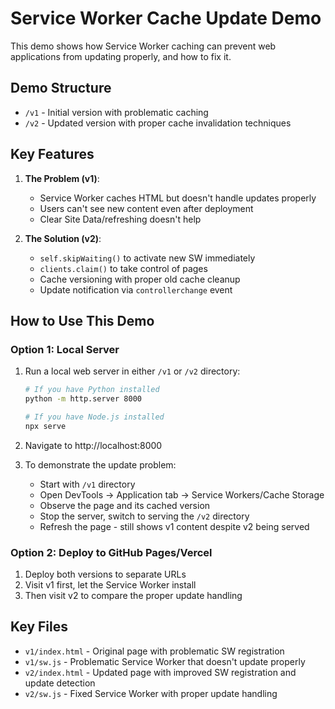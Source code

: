 # Service Worker Cache Update Demo

This demo shows how Service Worker caching can prevent web applications from updating properly, and how to fix it.

## Demo Structure

- `/v1` - Initial version with problematic caching
- `/v2` - Updated version with proper cache invalidation techniques

## Key Features

1. **The Problem (v1)**:
   - Service Worker caches HTML but doesn't handle updates properly
   - Users can't see new content even after deployment
   - Clear Site Data/refreshing doesn't help

2. **The Solution (v2)**:
   - `self.skipWaiting()` to activate new SW immediately
   - `clients.claim()` to take control of pages
   - Cache versioning with proper old cache cleanup
   - Update notification via `controllerchange` event

## How to Use This Demo

### Option 1: Local Server

1. Run a local web server in either `/v1` or `/v2` directory:
   ```bash
   # If you have Python installed
   python -m http.server 8000
   
   # If you have Node.js installed
   npx serve
   ```

2. Navigate to http://localhost:8000

3. To demonstrate the update problem:
   - Start with `/v1` directory
   - Open DevTools → Application tab → Service Workers/Cache Storage
   - Observe the page and its cached version
   - Stop the server, switch to serving the `/v2` directory
   - Refresh the page - still shows v1 content despite v2 being served

### Option 2: Deploy to GitHub Pages/Vercel

1. Deploy both versions to separate URLs
2. Visit v1 first, let the Service Worker install
3. Then visit v2 to compare the proper update handling

## Key Files

- `v1/index.html` - Original page with problematic SW registration
- `v1/sw.js` - Problematic Service Worker that doesn't update properly
- `v2/index.html` - Updated page with improved SW registration and update detection
- `v2/sw.js` - Fixed Service Worker with proper update handling 